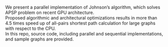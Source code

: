 <!DOCTYPE html>
<html>
<head>
<title>Johnson's Algorithm on GPU</title>
</head>
<body>

We present a parallel implementation of Johnson’s algorithm, which solves APSP problem on recent GPU architecture. <br>
Proposed algorithmic and architectural optimizations results in more than 4.5 times speed up of all-pairs shortest path calculation for large graphs with respect to the CPU. <br>
In this repo, source code, including parallel and sequential implementations, and sample graphs are provided.

</body>
</html>